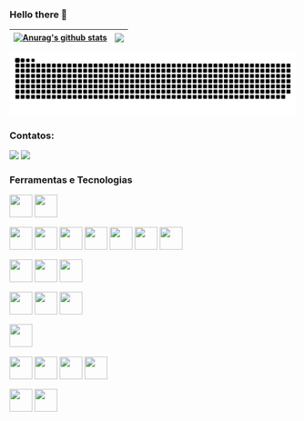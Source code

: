 ### Hello there 👋

<!--
**diegooverride/diegooverride** is a ✨ _special_ ✨ repository because its `README.md` (this file) appears on your GitHub profile.

Here are some ideas to get you started:

- 🔭 I’m currently working on ...
- 🌱 I’m currently learning ...
- 👯 I’m looking to collaborate on ...
- 🤔 I’m looking for help with ...
- 💬 Ask me about ...
- 📫 How to reach me: ...
- 😄 Pronouns: ...
- ⚡ Fun fact: ...
-->

| <a href="https://github.com/diegooverride/github-readme-stats"><img align="center" src="https://github-readme-stats.vercel.app/api?username=diegooverride&show_icons=true&include_all_commits=true&theme=dracula&hide_border=true" alt="Anurag's github stats" /></a> | <a href="https://github.com/diegooverride/github-readme-stats"><img align="center" src="https://github-readme-stats.vercel.app/api/top-langs/?username=diegooverride&layout=compact&theme=dracula&hide_border=true" /></a> |
| ------------- | ------------- |

<picture>
  <source
    media="(prefers-color-scheme: dark)"
    srcset="https://raw.githubusercontent.com/platane/snk/output/github-contribution-grid-snake-dark.svg"
  />
  <source
    media="(prefers-color-scheme: light)"
    srcset="https://raw.githubusercontent.com/platane/snk/output/github-contribution-grid-snake.svg"
  />
  <img
    alt="github contribution grid snake animation"
    src="https://raw.githubusercontent.com/platane/snk/output/github-contribution-grid-snake.svg"
  />
</picture>

### Contatos:
<div>
<!--
<a href="https://www.youtube.com/seu-canal-youtube-aqui" target="_blank"><img loading="lazy" src="https://img.shields.io/badge/YouTube-FF0000?style=for-the-badge&logo=youtube&logoColor=white" target="_blank"></a>
<a href="https://instagram.com/seu-usuário-instagram-aqui" target="_blank"><img loading="lazy" src="https://img.shields.io/badge/-Instagram-%23E4405F?style=for-the-badge&logo=instagram&logoColor=white" target="_blank"></a>
<a href="https://www.twitch.tv/seu-usuário-aqui" target="_blank"><img loading="lazy" src="https://img.shields.io/badge/Twitch-9146FF?style=for-the-badge&logo=twitch&logoColor=white" target="_blank"></a>
-->
<a href = "mailto:contato@diego.override"><img loading="lazy" src="https://img.shields.io/badge/Gmail-D14836?style=for-the-badge&logo=gmail&logoColor=white" target="_blank"></a>
<a href="https://www.linkedin.com/in/diego-fernandes-de-oliveira-967801a1" target="_blank"><img loading="lazy" src="https://img.shields.io/badge/-LinkedIn-%230077B5?style=for-the-badge&logo=linkedin&logoColor=white" target="_blank"></a>   
</div>

### Ferramentas e Tecnologias
<p>
          <img src="https://cdn.jsdelivr.net/gh/devicons/devicon/icons/html5/html5-original.svg" width="40" height="40"/>
          <img src="https://cdn.jsdelivr.net/gh/devicons/devicon/icons/css3/css3-original.svg" width="40" height="40"/>
</p>

<p>
          <img src="https://cdn.jsdelivr.net/gh/devicons/devicon/icons/javascript/javascript-original.svg" width="40" height="40"/>
          <img src="https://cdn.jsdelivr.net/gh/devicons/devicon/icons/typescript/typescript-original.svg" width="40" height="40"/>
          <img src="https://cdn.jsdelivr.net/gh/devicons/devicon/icons/nodejs/nodejs-original-wordmark.svg" width="40" height="40"/>
          <img src="https://cdn.jsdelivr.net/gh/devicons/devicon/icons/express/express-original-wordmark.svg" width="40" height="40"/>
          <img src="https://cdn.jsdelivr.net/gh/devicons/devicon/icons/nestjs/nestjs-plain-wordmark.svg" width="40" height="40"/> 
          <img src="https://cdn.jsdelivr.net/gh/devicons/devicon/icons/nextjs/nextjs-original-wordmark.svg" width="40" height="40"/>  
          <img src="https://cdn.jsdelivr.net/gh/devicons/devicon/icons/react/react-original-wordmark.svg" width="40" height="40"/>
</p>

<p>
          <img src="https://cdn.jsdelivr.net/gh/devicons/devicon/icons/csharp/csharp-original.svg" width="40" height="40"/>
          <img src="https://cdn.jsdelivr.net/gh/devicons/devicon/icons/dot-net/dot-net-original-wordmark.svg" width="40" height="40"/>
          <img src="https://cdn.jsdelivr.net/gh/devicons/devicon/icons/dotnetcore/dotnetcore-original.svg" width="40" height="40"/>
</p>       

<p>
          <img src="https://cdn.jsdelivr.net/gh/devicons/devicon/icons/php/php-original.svg" width="40" height="40"/>
          <img src="https://cdn.jsdelivr.net/gh/devicons/devicon/icons/codeigniter/codeigniter-plain-wordmark.svg" width="40" height="40"/>
          <img src="https://cdn.jsdelivr.net/gh/devicons/devicon/icons/laravel/laravel-plain-wordmark.svg" width="40" height="40"/>          
</p>

<p>
          <img src="https://cdn.jsdelivr.net/gh/devicons/devicon/icons/python/python-original.svg" width="40" height="40"/>  
</p>

<p>
          <img src="https://cdn.jsdelivr.net/gh/devicons/devicon/icons/mongodb/mongodb-original-wordmark.svg" width="40" height="40"/>
          <img src="https://cdn.jsdelivr.net/gh/devicons/devicon/icons/mysql/mysql-original-wordmark.svg" width="40" height="40"/>   
          <img src="https://cdn.jsdelivr.net/gh/devicons/devicon/icons/postgresql/postgresql-original-wordmark.svg" width="40" height="40"/>
          <img src="https://cdn.jsdelivr.net/gh/devicons/devicon/icons/microsoftsqlserver/microsoftsqlserver-plain-wordmark.svg" width="40" height="40"/>
          
</p>

<p>
          <img src="https://cdn.jsdelivr.net/gh/devicons/devicon/icons/kubernetes/kubernetes-plain-wordmark.svg" width="40" height="40"/>
          <img src="https://cdn.jsdelivr.net/gh/devicons/devicon/icons/docker/docker-original-wordmark.svg" width="40" height="40"/>
          
</p>
